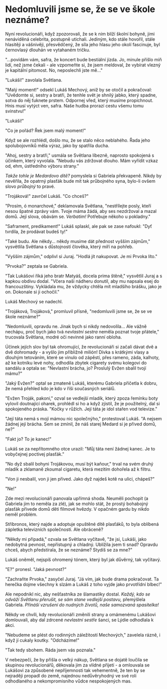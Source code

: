 # Nedomluvili jsme se, že se ve škole neznáme?

Nyní revolucionáři, když zpozorovali, že se k nim blíží školní bohyně, jimi nenáviděná celebrita, postupně utichali. Jediným, kdo stále hovořil, stále hlasitěji a vášnivěji, přesvědčený, že síla jeho hlasu jeho okolí fascinuje, byl černovlasý dlouhán ve vytahaném tričku.

"...povídám vám, safra, že koncert bude bestiální jízda. Jo, minule přišlo míň lidí, než jsme čekali - ale vzpomeňte si, že jsem meldoval, že vybírat vlezný je kapitální pitomost. No, neposlechli jste mě..."

"Lukáši!" zavolala Světlana.

"Malý moment!" odsekl Lukáš Mechový, aniž by se otočil a pokračoval: "Uvědomte si, sestry a bratři, že tenhle svět je shnilý jabko, který spadne, sotva do něj ťuknete prstem. Odpornej vřed, který musíme propíchnout. Hnis musí vytýct ven, safra. Naše hudba prorazí cestu všemu tomu svinstvu!"

"Lukáši!"

"Co je pořád? Řek jsem malý moment!"

Když se ale rozhlédl, došlo mu, že se stalo něco neblahého. Řada jeho spolubojovníků měla výraz, jako by spatřila ducha.

"Ahoj, sestry a bratři," usmála se Světlana líbezně, naprosto spokojená s účinkem, který vyvolala. "Nebudu vás zdržovat dlouho. Mám vyřídit vzkaz od, ehm, ústředního výboru strany."
  
*Takže tohle je Medardovo dítě?* pomyslela si Gabriela překvapeně. Nikdy by nevěřila, že opatrný plasťák bude mít tak průbojného syna, bylo-li ovšem slovo *průbojný* to pravé.

"Trojáková!" zavrčel Lukáš. "Co chceš?"

"Prosím, ó monarchové," deklamovala Světlana, "nestřílejte posly, kteří nesou špatné zprávy vám. Tvoje máma žádá, aby ses nezdržoval a mazal domů. Její slova, obávám se. *Verbatim!* Potřebuje někoho u pokladny."

"Saframent, predikament!" Lukáš splaskl, ale pak se zase nafoukl: "Dyť tvrdila, že prodávat budeš ty!"

"Také budu. Ale někdy... někdy musíme dát přednost vyšším zájmům," vysvětlila Světlana s důstojností člověka, který míří na pohřeb.

"Vyšším zájmům," odplivl si Juraj. "Hodlá jít nakupovat. Je mi Prvoka líto."

"Prvoka?" zeptala se Gabriela.

"Tak Lukášovi říká jeho bratr Matyáš, docela prima štěně," vysvětlil Juraj a s kapkou obdivu dodal. "Včera naši nádheru donutil, aby mu napsala esej do francouzštiny. Vykládala mu, že vždycky chtěla mít mladšího brášku, jako je on. Dokonale si ji ochočil."

Lukáš Mechový se nadechl.

"Trojáková, Trojáková," promluvil přísně, "nedomluvili jsme se, že se ve škole neznáme?"

"Nedomluvili, opravdu ne. Jinak bych si nikdy nedovolila... Ale vážně nechápu, proč bych jako tvá *nevlastní sestra* neměla poznat tvoje přátele," trucovala Světlana, modré oči nevinné jako ranní obloha.

Účinek jejích slov byl tak ohromující, že revolucionáři si začali dávat dvě a dvě dohromady - a vyšlo jim přibližně milión! Dívka s krátkými vlasy a dlouhým tetováním, které se vinulo od zápěstí, přes rameno, záda, kalhoty, až ke kotníku levé nohy, odhodila zbytek cigarety svému kolegovi do sandálu a optala se: "Nevlastní brácha, jo? Proslulý Evžen sbalil tvojí mámu?"

"Jaký Evžen?" optal se zmateně Lukáš, kterému Gabriela přičetla k dobru, že nemá přehled kdo je kdo v říši současných seriálů.

"Evžen Troják, pakoni," ozval se vedlejší mladík, který zpoza řemínku boty vylovil doutnající oharek, prohlédl si ho a když zjistil, že je použitelný, dal si spokojeného práska. "Kočky v růžích. Její táta je idol stařen vod televize."

"Její táta nemá s mojí mámou nic společnýho," protestoval Lukáš. "A nejsem žádnej její brácha. Sem se zmínil, že náš starej Medard si je přived domů, ne?"

"Fakt jo? To je kanec!"

Lukáš se za nepřítomného otce urazil: "Můj táta není žádnej kanec. Je to vobyčejnej poctivej plasťák."

"No dyž sbalil bohyni Trojákovou, musí být kaňour," trval na svém druhý mladík a zklamaně zkoumal cigaretu, která mezitím dohořela až k filtru.

"Von ji nesbalil, von ji jen přived. Jako dyž najdeš kotě na ulici, chápeš?"

"Ne!"

Zde mezi revolucionáři panovala upřímná shoda. Neuměli pochopit (a Gabriela jim to neměla za zlé), jak se mohlo stát, že prostý bohabojný plasťák přivede domů děti filmové hvězdy. V opačném gardu by nikdo neměl problém.

Stříbronos, který najde a adoptuje opuštěné dítě plasťáků, to byla oblíbená zápletka televizních společností. Ale obráceně?

"Někdy mi připadá," ozvala se Světlana vyčítavě, "že jsi, Lukáši, jako nedobytná pevnost, nepřístupný a chladný. Ublížila jsem ti snad? Opravdu chceš, abych předstírala, že se neznáme? Stydíš se za mne?"

Lukáš oněměl, nejspíš ohromený tónem, který byl jak důvěrný, tak vyčítavý.

"E?" pronesl. "Jaká pevnost?"

"Zachraňte Prvoka," zasyčel Juraj. "Já vím, jak bude drama pokračovat. Ta herečka dojme všechny k slzám a Lukáš z toho vyjde jako prvotřídní blbec!"

Ale nepodnikl nic, aby nešťastníka ze šlamastiky dostal. *Každý, kdo se odváží Světlanu přerušit, se sám stane vedlejší postavu,* přemýšlela Gabriela. *Přináší vzrušení do nudných životů, naše samozvaná spasitelka!*

Někdy ve chvíli, kdy revolucionáři změnili strany a omámenému Lukášovi domlouvali, aby dal zdrcené *nevlastní sestře* šanci, se Lýdie odhodlala k akci.

"Nebudeme se plést do rodinných záležitostí Mechových," zavelela rázně, i když jí cukaly koutky. "Odcházíme!"

"Tak tedy sbohem. Ráda jsem vás poznala."

V nebezpečí, že by přišla o velký nákup, Světlana se dojatě loučila se skupinou revolucionářů, děkovala jim za vlídné přijetí - a omlouvala se Lukášovi za způsobené nepříjemnosti tak vehementně, že ten by se nejraději propadl do země, najednou nedůvěryhodný ve své roli odhodlaného a nekompromisního vůdce nespokojených mas.